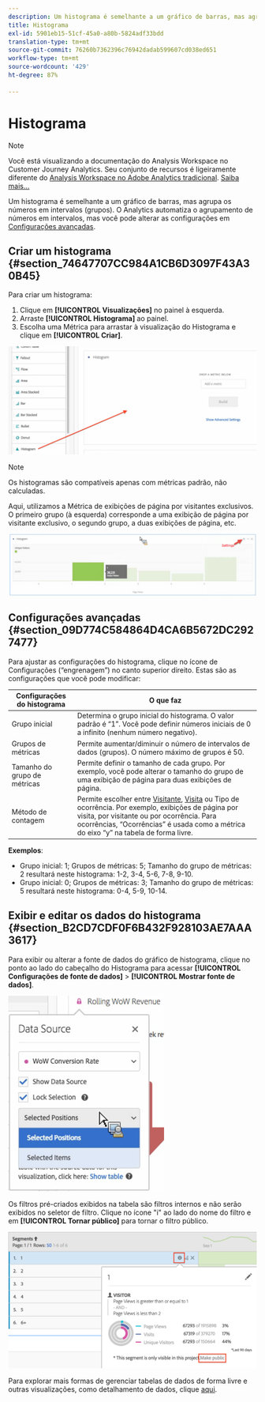 ```yaml
---
description: Um histograma é semelhante a um gráfico de barras, mas agrupa os números em intervalos (grupos).
title: Histograma
exl-id: 5901eb15-51cf-45a0-a80b-5824adf33bdd
translation-type: tm+mt
source-git-commit: 76260b7362396c76942dadab599607cd038ed651
workflow-type: tm+mt
source-wordcount: '429'
ht-degree: 87%

---
```


# Histograma

>[!NOTE]
>
>Você está visualizando a documentação do Analysis Workspace no Customer Journey Analytics. Seu conjunto de recursos é ligeiramente diferente do [Analysis Workspace no Adobe Analytics tradicional](https://docs.adobe.com/content/help/pt-BR/analytics/analyze/analysis-workspace/home.html). [Saiba mais...](/help/getting-started/cja-aa.md)

Um histograma é semelhante a um gráfico de barras, mas agrupa os números em intervalos (grupos). O Analytics automatiza o agrupamento de números em intervalos, mas você pode alterar as configurações em [Configurações avançadas](#section_09D774C584864D4CA6B5672DC2927477).

## Criar um histograma {#section_74647707CC984A1CB6D3097F43A30B45}

Para criar um histograma:

1. Clique em **[!UICONTROL Visualizações]** no painel à esquerda.
1. Arraste **[!UICONTROL Histograma]** ao painel.
1. Escolha uma Métrica para arrastar à visualização do Histograma e clique em **[!UICONTROL Criar]**.

![](assets/histogram.png)

>[!NOTE]
>
>Os histogramas são compatíveis apenas com métricas padrão, não calculadas.

Aqui, utilizamos a Métrica de exibições de página por visitantes exclusivos. O primeiro grupo (à esquerda) corresponde a uma exibição de página por visitante exclusivo, o segundo grupo, a duas exibições de página, etc.

![](assets/histogram2.png)

## Configurações avançadas {#section_09D774C584864D4CA6B5672DC2927477}

Para ajustar as configurações do histograma, clique no ícone de Configurações (“engrenagem”) no canto superior direito. Estas são as configurações que você pode modificar:

| Configurações do histograma | O que faz |
|---|---|
| Grupo inicial | Determina o grupo inicial do histograma. O valor padrão é “1”. Você pode definir números iniciais de 0 a infinito (nenhum número negativo). |
| Grupos de métricas | Permite aumentar/diminuir o número de intervalos de dados (grupos). O número máximo de grupos é 50. |
| Tamanho do grupo de métricas | Permite definir o tamanho de cada grupo. Por exemplo, você pode alterar o tamanho do grupo de uma exibição de página para duas exibições de página. |
| Método de contagem | Permite escolher entre [Visitante](https://docs.adobe.com/content/help/en/analytics/components/metrics/unique-visitors.html), [Visita](https://docs.adobe.com/content/help/en/analytics/components/metrics/visits.html) ou Tipo de ocorrência. Por exemplo, exibições de página por visita, por visitante ou por ocorrência. Para ocorrências, “Ocorrências” é usada como a métrica do eixo “y” na tabela de forma livre. |

<!--Russ or Meike - Check Hit Type link above. -->

**Exemplos**:

* Grupo inicial: 1; Grupos de métricas: 5; Tamanho do grupo de métricas: 2 resultará neste histograma: 1-2, 3-4, 5-6, 7-8, 9-10.
* Grupo inicial: 0; Grupos de métricas: 3; Tamanho do grupo de métricas: 5 resultará neste histograma: 0-4, 5-9, 10-14.

## Exibir e editar os dados do histograma {#section_B2CD7CDF0F6B432F928103AE7AAA3617}

Para exibir ou alterar a fonte de dados do gráfico de histograma, clique no ponto ao lado do cabeçalho do Histograma para acessar **[!UICONTROL Configurações de fonte de dados]** > **[!UICONTROL Mostrar fonte de dados]**.

![](assets/manage-data-source.png)

Os filtros pré-criados exibidos na tabela são filtros internos e não serão exibidos no seletor de filtro. Clique no ícone &quot;i&quot; ao lado do nome do filtro e em **[!UICONTROL Tornar público]** para tornar o filtro público.

![](assets/prebuilt_segments.png)

Para explorar mais formas de gerenciar tabelas de dados de forma livre e outras visualizações, como detalhamento de dados, clique [aqui](https://docs.adobe.com/content/help/pt-BR/analytics/analyze/analysis-workspace/visualizations/freeform-analysis-visualizations.html).
